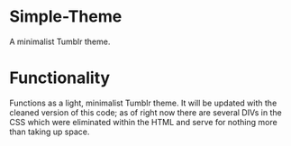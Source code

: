 # Simple-Theme
A minimalist Tumblr theme.

<h1>Functionality</h1>
<p>Functions as a light, minimalist Tumblr theme. It will be updated with the cleaned version of this code; as of right now there are several DIVs in the CSS which were eliminated within the HTML and serve for nothing more than taking up space.</p>
